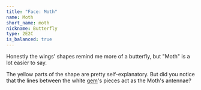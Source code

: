 ```yaml
---
title: "Face: Moth"
name: Moth
short_name: moth
nickname: Butterfly
type: 2E2C
is_balanced: true
---
```


Honestly the wings' shapes remind me more of a butterfly, but "Moth" is a lot easier to say.

The yellow parts of the shape are pretty self-explanatory.  But did you notice that the lines between the white <a href="gem">gem</a>'s pieces act as the Moth's antennae?
